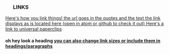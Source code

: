<!DOCTYPE html>

<html>

<head>
<title>WELCOME TO THE CALVIN HTML CHEATSHEET</title>
</head>

<body>

  <ul> <h3>LINKS</h3> </ul>
  <a href="https://www.decisionproblem.com/paperclips/index2.html">Here's how you link things! the url goes in the quotes and the text the link displays as is located here (open in atom or github to check it out) Here's a link to universal paperclips</a>

  <h4> oh hey look a heading <a href="https://www.youtube.com/watch?v=dQw4w9WgXcQ"> you can also change link sizes or include them in headings/paragraphs</a> </h4>

</body>

</html>
